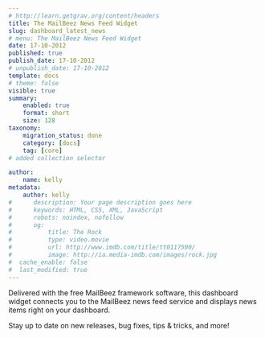 ```yaml
---
# http://learn.getgrav.org/content/headers
title: The MailBeez News Feed Widget
slug: dashboard_latest_news
# menu: The MailBeez News Feed Widget
date: 17-10-2012
published: true
publish_date: 17-10-2012
# unpublish_date: 17-10-2012
template: docs
# theme: false
visible: true
summary:
    enabled: true
    format: short
    size: 128
taxonomy:
    migration_status: done
    category: [docs]
    tag: [core]
# added collection selector

author:
    name: kelly
metadata:
    author: kelly
#      description: Your page description goes here
#      keywords: HTML, CSS, XML, JavaScript
#      robots: noindex, nofollow
#      og:
#          title: The Rock
#          type: video.movie
#          url: http://www.imdb.com/title/tt0117500/
#          image: http://ia.media-imdb.com/images/rock.jpg
#  cache_enable: false
#  last_modified: true
---
```



Delivered with the free MailBeez framework software, this dashboard widget connects you to the MailBeez news feed service and displays news items right on your dashboard.

Stay up to date on new releases, bug fixes, tips & tricks, and more!
